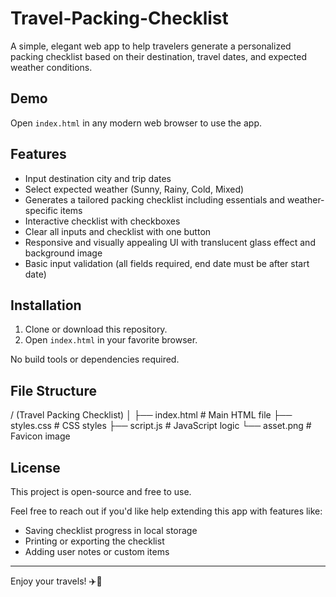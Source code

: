 # Travel-Packing-Checklist

A simple, elegant web app to help travelers generate a personalized packing checklist based on their destination, travel dates, and expected weather conditions.

## Demo

Open `index.html` in any modern web browser to use the app.

## Features

- Input destination city and trip dates
- Select expected weather (Sunny, Rainy, Cold, Mixed)
- Generates a tailored packing checklist including essentials and weather-specific items
- Interactive checklist with checkboxes
- Clear all inputs and checklist with one button
- Responsive and visually appealing UI with translucent glass effect and background image
- Basic input validation (all fields required, end date must be after start date)

## Installation

1. Clone or download this repository.
2. Open `index.html` in your favorite browser.

No build tools or dependencies required.


## File Structure

/ (Travel Packing Checklist)
│
├── index.html # Main HTML file
├── styles.css # CSS styles
├── script.js # JavaScript logic
└── asset.png # Favicon image 

## License

This project is open-source and free to use.

Feel free to reach out if you'd like help extending this app with features like:

- Saving checklist progress in local storage
- Printing or exporting the checklist
- Adding user notes or custom items

---

Enjoy your travels! ✈️🧳

